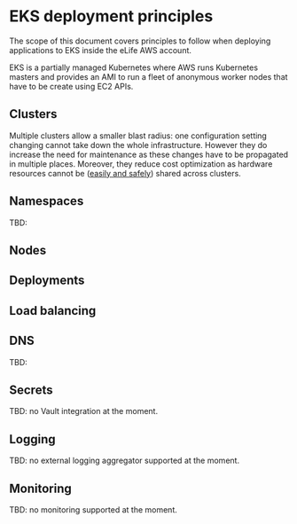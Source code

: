 # EKS deployment principles

The scope of this document covers principles to follow when deploying applications to EKS inside the eLife AWS account.

EKS is a partially managed Kubernetes where AWS runs Kubernetes masters and provides an AMI to run a fleet of anonymous worker nodes that have to be create using EC2 APIs.

## Clusters

Multiple clusters allow a smaller blast radius: one configuration setting changing cannot take down the whole infrastructure. However they do increase the need for maintenance as these changes have to be propagated in multiple places. Moreover, they reduce cost optimization as hardware resources cannot be ([easily and safely](https://github.com/kubernetes-sigs/kubefed)) shared across clusters.

## Namespaces

TBD: 

## Nodes

## Deployments

## Load balancing


## DNS

TBD: 

## Secrets

TBD: no Vault integration at the moment.

## Logging

TBD: no external logging aggregator supported at the moment.

## Monitoring

TBD: no monitoring supported at the moment.
